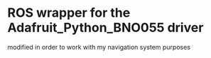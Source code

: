 # ROS wrapper for the Adafruit_Python_BNO055 driver

modified in order to work with my navigation system purposes

